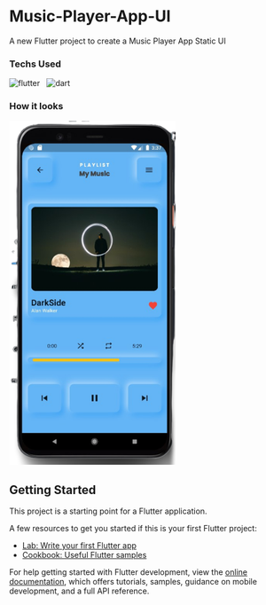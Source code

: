 # Music-Player-App-UI

A new Flutter project to create a Music Player App Static UI

### Techs Used

![flutter](https://img.shields.io/badge/Flutter-02569B?style=for-the-badge&logo=flutter&logoColor=white) &nbsp;
![dart](https://img.shields.io/badge/Dart-0175C2?style=for-the-badge&logo=dart&logoColor=white) &nbsp;


### How it looks
<img src="./assets/images/appss.png" alt="app ss" style="width: 300px;"></img>

## Getting Started

This project is a starting point for a Flutter application.

A few resources to get you started if this is your first Flutter project:

- [Lab: Write your first Flutter app](https://docs.flutter.dev/get-started/codelab)
- [Cookbook: Useful Flutter samples](https://docs.flutter.dev/cookbook)

For help getting started with Flutter development, view the
[online documentation](https://docs.flutter.dev/), which offers tutorials,
samples, guidance on mobile development, and a full API reference.
